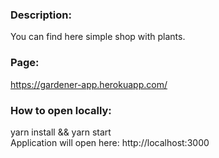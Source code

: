 ### Description:
You can find here simple shop with plants. 

### Page:
https://gardener-app.herokuapp.com/

### How to open locally:
yarn install && yarn start  <br />
Application will open here: http://localhost:3000


